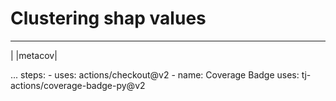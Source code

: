 # Clustering shap values

---------
| |metacov|

...
    steps:
      - uses: actions/checkout@v2
      - name: Coverage Badge
        uses: tj-actions/coverage-badge-py@v2
